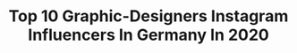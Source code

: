 ---
title: Top 10 Graphic-Designers Instagram Influencers In Germany In 2020
description: >-
  Find top graphic-designers Instagram influencers in Germany in 2020. Most popular hashtags: #love #portrait #flexible #home.
platform: Instagram
profiles:
  - username: "samuelyonireceivaa"
    fullname: >-
      Samuel Yoni Receiva Amarthani
    location: "Germany"
    followers: 11034
    engagement: 2525
    commentsToLikes: 0.069980
    id: ck5hq9woksr7v0i11b8rvfq1l
    verified: false
    hashtags: "#murcheigen, #jadidirisendiri, #adobepremiereindonesia, #adobe"
  - username: "alexander.silkin"
    fullname: >-
      Alexander Silkin
    location: "Germany"
    followers: 2478
    engagement: 2655
    commentsToLikes: 0.115517
    id: ck5c7zv7o8hyb0i11zbojlk9j
    verified: false
    hashtags: "#dancegroup, #beautiful, #music, #carnivalcruise"
  - username: "maximeee"
    fullname: >-
      M A X I M E   H E R B O R D
    location: "Germany"
    followers: 118464
    engagement: 664
    commentsToLikes: 0.014323
    id: ck13cju440pf10i19tfpneo4s
    verified: true
    hashtags: "#aldibeauty, #maldives, #maximeee, #aldibox"
  - username: "karlina"
    fullname: >-
      Hi, I am Karolina. 🇵🇱🇩🇪
    location: "Germany"
    followers: 33497
    engagement: 250
    commentsToLikes: 0.049358
    id: ck15phi61xwml0i195utp3gg0
    verified: false
    hashtags: "#americsnstyle, #ootdinspo, #1000rr, #hellofrom"
  - username: "benny.yeboah"
    fullname: >-
      Benny Yeboah
    location: "Germany"
    followers: 5345
    engagement: 1528
    commentsToLikes: 0.030419
    id: ck8t05wv1qw9f0j78dw6iyanh
    verified: false
    hashtags: "#proveyourself, #artwork, #stayinghome, #highandlow"
  - username: "bouncing_betti"
    fullname: >-
      Betti  |  Salzburg
    location: "Germany"
    followers: 17111
    engagement: 759
    commentsToLikes: 0.025721
    id: ck0u1iq3mx26o0i19n7pk3h7y
    verified: false
    hashtags: "#alps, #mountainlife, #womenwhoexplore, #cycling"
  - username: "that_dachshund_guy"
    fullname: >-
      That Dachshund Guy
    location: "Germany"
    followers: 9704
    engagement: 1101
    commentsToLikes: 0.023774
    id: ckaotpjfnwx2f0i78k0e9c4p5
    verified: false
    hashtags: "#dachshund, #sunshine, #tongue, #spring"
  - username: "sedaozer_s"
    fullname: >-
      Seda Özer | Myna
    location: "Germany"
    followers: 11055
    engagement: 490
    commentsToLikes: 0.060993
    id: ck9wfi5anox4l0j78p7tuvy2c
    verified: false
    hashtags: "#karantina, #temsili, #18, #valentinesday"
  - username: "made.by.min"
    fullname: >-
      Melinda Coleman
    location: "Germany"
    followers: 2084
    engagement: 1607
    commentsToLikes: 0.055839
    id: ckaowyun4b2kv0i78tzvl6r5f
    verified: false
    hashtags: "#millenialsewist, #minervamakers, #sewist, #whomademyfabric"
  - username: "carsontuna"
    fullname: >-
      Carsten Thun
    location: "Germany"
    followers: 27842
    engagement: 183
    commentsToLikes: 0.009507
    id: ck6u3sa18zl5k0j71imwjws3o
    verified: false
    hashtags: "#stretching, #flexygirl, #doorstretch, #mistral33"
---